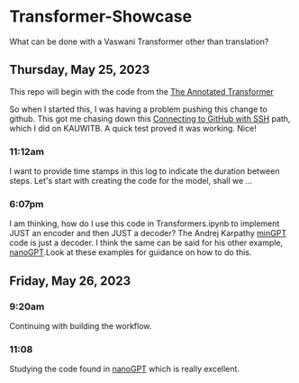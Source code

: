 # Transformer-Showcase
What can be done with a Vaswani Transformer other than translation?

## Thursday, May 25, 2023

This repo will begin with the code from the [The Annotated Transformer](https://github.com/harvardnlp/annotated-transformer) 

So when I started this, I was having a problem pushing this change to github. This got me chasing down this [Connecting to GitHub with SSH](https://docs.github.com/en/authentication/connecting-to-github-with-ssh) path, which I did on KAUWITB. A quick test proved it was working. Nice!

### 11:12am

I want to provide time stamps in this log to indicate the duration between steps. 
Let's start with creating the code for the model, shall we ... 

### 6:07pm

I am thinking, how do I use this code in Transformers.ipynb to implement JUST an encoder and then JUST a decoder? The Andrej Karpathy [minGPT](https://github.com/karpathy/minGPT) code is just a decoder. I think the same can be said for his other example, [nanoGPT](https://github.com/karpathy/nanoGPT).Look at these examples for guidance on how to do this. 

## Friday, May 26, 2023

### 9:20am

Continuing with building the workflow.

### 11:08 

Studying the code found in [nanoGPT](https://github.com/karpathy/nanoGPT) which is really excellent.